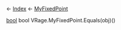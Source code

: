 ← [Index](Api-Index) ← [MyFixedPoint](VRage.MyFixedPoint)

[bool](System.Boolean) bool VRage.MyFixedPoint.Equals(obj)()